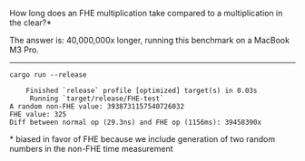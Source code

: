How long does an FHE multiplication take compared to a multiplication in the clear?*

The answer is: 40,000,000x longer, running this benchmark on a MacBook M3 Pro.

-----------

```
cargo run --release

    Finished `release` profile [optimized] target(s) in 0.03s
     Running `target/release/FHE-test`
A random non-FHE value: 3938731157540726032
FHE value: 325
Diff between normal op (29.3ns) and FHE op (1156ms): 39458390x
```

\* biased in favor of FHE because we include generation of two random numbers in the non-FHE time measurement
